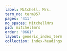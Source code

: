 ```yaml
---
label: Mitchell, Mrs.
term_no: term857
pages: '411'
no_spaces: MitchellMrs
pid: mitchellmrs
order: '0661'
layout: generic_index_term
collection: index-headings
---
```

